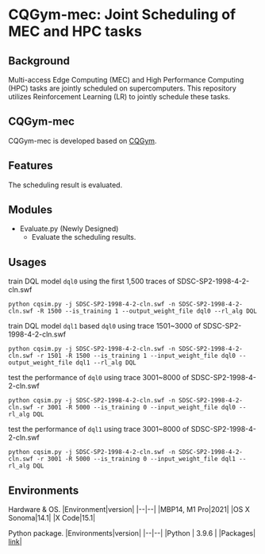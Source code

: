 # CQGym-mec: Joint Scheduling of MEC and HPC tasks

## Background 
Multi-access Edge Computing (MEC) and High Performance Computing (HPC) tasks are jointly scheduled on supercomputers. This repository utilizes Reinforcement Learning (LR) to jointly schedule these tasks.

## CQGym-mec
CQGym-mec is developed based on [CQGym](https://github.com/SPEAR-UIC/CQGym). 

## Features
The scheduling result is evaluated.

## Modules
- Evaluate.py (Newly Designed)
  - Evaluate the scheduling results.

## Usages
train DQL model `dql0` using the first 1,500 traces of SDSC-SP2-1998-4-2-cln.swf 
```
python cqsim.py -j SDSC-SP2-1998-4-2-cln.swf -n SDSC-SP2-1998-4-2-cln.swf -R 1500 --is_training 1 --output_weight_file dql0 --rl_alg DQL 
```
train DQL model `dql1` based `dql0` using trace 1501~3000 of SDSC-SP2-1998-4-2-cln.swf 
```
python cqsim.py -j SDSC-SP2-1998-4-2-cln.swf -n SDSC-SP2-1998-4-2-cln.swf -r 1501 -R 1500 --is_training 1 --input_weight_file dql0 --output_weight_file dql1 --rl_alg DQL
```
test the performance of `dql0` using trace 3001~8000 of SDSC-SP2-1998-4-2-cln.swf 
```
python cqsim.py -j SDSC-SP2-1998-4-2-cln.swf -n SDSC-SP2-1998-4-2-cln.swf -r 3001 -R 5000 --is_training 0 --input_weight_file dql0 --rl_alg DQL
```
test the performance of `dql1` using trace 3001~8000 of SDSC-SP2-1998-4-2-cln.swf 
```
python cqsim.py -j SDSC-SP2-1998-4-2-cln.swf -n SDSC-SP2-1998-4-2-cln.swf -r 3001 -R 5000 --is_training 0 --input_weight_file dql1 --rl_alg DQL
```

## Environments

Hardware & OS.
|Environment|version|
|--|--|
|MBP14, M1 Pro|2021|
|OS X Sonoma|14.1|
|X Code|15.1|

Python package.
|Environments|version|
|--|--|
|Python | 3.9.6 |
|Packages| [link](./packages.md)|
